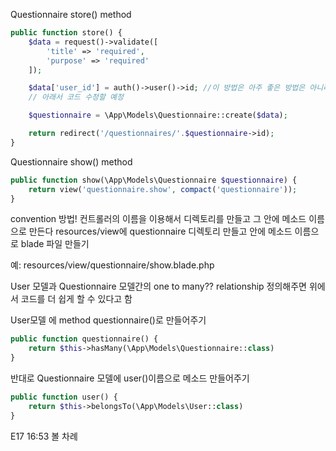 Questionnaire store() method
```php
public function store() {
    $data = request()->validate([
        'title' => 'required',
        'purpose' => 'required'
    ]);

    $data['user_id'] = auth()->user()->id; //이 방법은 아주 좋은 방법은 아니라고 함
    // 아래서 코드 수정할 예정

    $questionnaire = \App\Models\Questionnaire::create($data);

    return redirect('/questionnaires/'.$questionnaire->id);
}
```

Questionnaire show() method
```php
public function show(\App\Models\Questionnaire $questionnaire) {
    return view('questionnaire.show', compact('questionnaire'));
}
```


convention 방법! 컨트롤러의 이름을 이용해서 디렉토리를 만들고 그 안에 메소드 이름으로 만든다
resources/view에 
questionnaire 디렉토리 만들고 안에 메소드 이름으로 blade 파일 만들기

예: resources/view/questionnaire/show.blade.php


User 모델과 Questionnaire 모델간의 one to many?? relationship 정의해주면 
위에서 코드를 더 쉽게 할 수 있다고 함

User모델 에 method questionnaire()로 만들어주기
```php
public function questionnaire() {
    return $this->hasMany(\App\Models\Questionnaire::class)
}
```

반대로 Questionnaire 모델에 user()이름으로 메소드 만들어주기
```php
public function user() {
    return $this->belongsTo(\App\Models\User::class)
}
```
E17 16:53 볼 차례